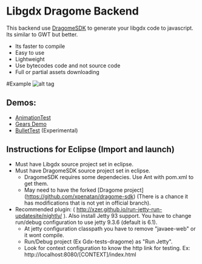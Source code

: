 # Libgdx Dragome Backend
This backend use [DragomeSDK](https://github.com/dragome/dragome-sdk) to generate your libgdx code to javascript. Its similar to GWT but better.
* Its faster to compile
* Easy to use
* Lightweight
* Use bytecodes code and not source code
* Full or partial assets downloading 

#Example
![alt tag](http://i.imgur.com/0LWcHQF.gif)


## Demos:
* [AnimationTest](http://xpenatan.github.io/gdx-dragome-backend/index.html?AnimationTest) 
* [Gears Demo](http://xpenatan.github.io/gdx-dragome-backend/index.html?Gears)
* [BulletTest](http://xpenatan.github.io/gdx-dragome-backend/index.html?BulletTest) (Experimental)

## Instructions for Eclipse (Import and launch)
* Must have Libgdx source project set in eclipse.
* Must have DragomeSDK source project set in eclipse.
  * DragomeSDK requires some dependecies. Use Ant with pom.xml to get them.
  * May need to have the forked [Dragome project] (https://github.com/xpenatan/dragome-sdk) (There is a chance it has modifications that is not yet in official branch).
* Recommended plugin: ( http://xzer.github.io/run-jetty-run-updatesite/nightly/ ). Also install Jetty 93 support. You have to change run/debug configuration to use jetty 9.3.6 (default is 6.1). 
  * At jetty configuration classpath you have to remove "javaee-web" or it wont compile.
  * Run/Debug project (Ex Gdx-tests-dragome) as "Run Jetty".
  * Look for context configuration to know the http link for testing. Ex: http://localhost:8080/[CONTEXT]/index.html

